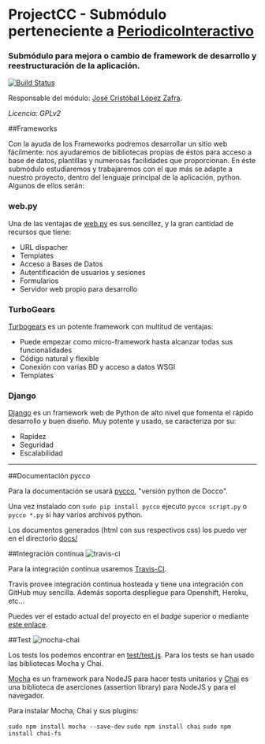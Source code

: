 # ProjectCC - Submódulo perteneciente a [PeriodicoInteractivo](https://github.com/ProyectCC/PeriodicoInteractivo)

### Submódulo para mejora o cambio de framework de desarrollo y reestructuración de la aplicación.



[![Build Status](https://travis-ci.org/JCristobal/ProjectCC.svg?branch=master)](https://travis-ci.org/JCristobal/ProjectCC)

Responsable del módulo: [José Cristóbal López Zafra](https://github.com/JCristobal).

*Licencia: GPLv2*



##Frameworks

Con la ayuda de los Frameworks podremos desarrollar un sitio web fácilmente: nos ayudaremos de bibliotecas propias de éstos para acceso a base de datos, plantillas y numerosas facilidades que proporcionan. En éste submódulo estudiaremos y trabajaremos con el que más se adapte a nuestro proyecto, dentro del lenguaje principal de la aplicación, python. Algunos de ellos serán:

### web.py

Una de las ventajas de [web.py](http://webpy.org/) es sus sencillez, y la gran cantidad de recursos que tiene:

* URL dispacher
* Templates
* Acceso a Bases de Datos
* Autentificación de usuarios y sesiones
* Formularios
* Servidor web propio para desarrollo


### TurboGears

[Turbogears](http://www.turbogears.org/) es un potente framework con multitud de ventajas:

* Puede empezar como micro-framework hasta alcanzar todas sus funcionalidades
* Código natural y flexible
* Conexión con varias BD y acceso a datos WSGI
* Templates


### Django

[Django](https://www.djangoproject.com/) es un framework web de Python de alto nivel que fomenta el rápido desarrollo y buen diseño. 
Muy potente y usado, se caracteriza por su:

* Rapidez
* Seguridad
* Escalabilidad



***

##Documentación pycco

Para la documentación se usará [pycco](http://fitzgen.github.io/pycco/), "versión python de Docco".

Una vez instalado con `sudo pip install pycco` ejecuto `pycco script.py` o `pycco *.py` si hay varios archivos python.

Los documentos generados (html con sus respectivos css) los puedo ver en el directorio [docs/](https://github.com/JCristobal/ProjectCC/tree/master/docs) 



##Integración continua
![travis-ci](http://i.imgur.com/TRaIpqb.jpg)

Para la integración continua usaremos [Travis-CI](https://travis-ci.org/).

Travis provee integración continua hosteada y tiene una integración con GitHub muy sencilla.
Además soporta despliegue para Openshift, Heroku, etc...

Puedes ver el estado actual del proyecto en el *badge* superior o mediante [este enlace](https://travis-ci.org/JCristobal/ProjectCC).


##Test
![mocha-chai](http://i.imgur.com/fRv28Y6.png)

Los tests los podemos encontrar en [test/test.js](https://github.com/JCristobal/ProjectCC/blob/master/test/test.js). Para los tests se han usado las bibliotecas Mocha y Chai.

[Mocha](http://mochajs.org/) es un framework para NodeJS para hacer tests unitarios y [Chai](http://chaijs.com/) es una biblioteca de aserciones (assertion library) para NodeJS y para el navegador.


Para instalar Mocha, Chai y sus plugins:

`sudo npm install mocha --save-dev`
`sudo npm install chai`
`sudo npm install chai-fs`
